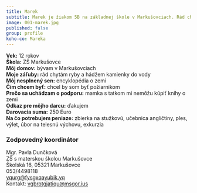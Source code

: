 ```yaml
---
title: Marek
subtitle: Marek je žiakom 5B na základnej škole v Markušovciach. Rád chytá ryby a hádže kamienky do vody.
image: 001-marek.jpg
published: false
group: profile
koho-co: Mareka
---
```

**Vek:** 12 rokov  
**Škola:** ZŠ Markušovce  
**Môj domov:** bývam v Markušovciach  
**Moje záľuby:** rád chytám ryby a hádžem kamienky do vody  
**Môj nesplnený sen:** encyklopédia o zemi  
**Čím chcem byť:** chcel by som byť požiarnikom  
**Prečo sa uchádzam o podporu:** mamka s tatkom mi nemôžu kúpiť knihy o zemi  
**Odkaz pre môjho darcu:** ďakujem  
**Darovacia suma:** 250 Euro  
**Na čo potrebujem peniaze:** zbierka na stužkovú, učebnica angličtiny, ples, výlet, úbor na telesnú výchovu, exkurzia  

### Zodpovedný koordinátor

Mgr. Pavla Dunčková  
ZŠ s materskou školou Markušovce  
Školská 16, 05321 Markušovce  
053/4498118  
<yqurg@fysgxqayubik.yq>  
Kontakt: <vgbrotgjatiqu@msgor.ius>  
